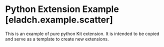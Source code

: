 # Python Extension Example [eladch.example.scatter]

This is an example of pure python Kit extension. It is intended to be copied and serve as a template to create new extensions.

